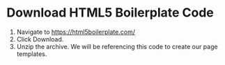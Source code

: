 # Download HTML5 Boilerplate Code

1. Navigate to https://html5boilerplate.com/
2. Click Download.
3. Unzip the archive.  We will be referencing this code to create our page templates.
